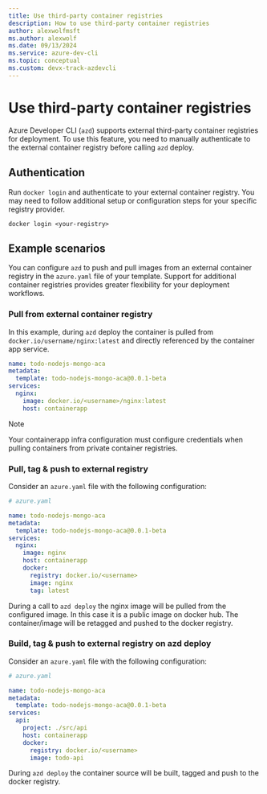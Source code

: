 ```yaml
---
title: Use third-party container registries
description: How to use third-party container registries
author: alexwolfmsft
ms.author: alexwolf
ms.date: 09/13/2024
ms.service: azure-dev-cli
ms.topic: conceptual
ms.custom: devx-track-azdevcli
---
```


# Use third-party container registries

Azure Developer CLI (`azd`) supports external third-party container registries for deployment. To use this feature, you need to manually authenticate to the external container registry before calling `azd` deploy.

## Authentication

Run `docker login` and authenticate to your external container registry. You may need to follow additional setup or configuration steps for your specific registry provider.

```azdeveloper
docker login <your-registry>
```

## Example scenarios

You can configure `azd` to push and pull images from an external container registry in the `azure.yaml` file of your template. Support for additional container registries provides greater flexibility for your deployment workflows.

### Pull from external container registry

In this example, during `azd` deploy the container is pulled from `docker.io/username/nginx:latest` and directly referenced by the container app service.

```yml
name: todo-nodejs-mongo-aca
metadata:
  template: todo-nodejs-mongo-aca@0.0.1-beta
services:
  nginx:
    image: docker.io/<username>/nginx:latest
    host: containerapp
```

> [!NOTE]
> Your containerapp infra configuration must configure credentials when pulling containers from private container registries.

### Pull, tag & push to external registry

Consider an `azure.yaml` file with the following configuration:

```yml
# azure.yaml

name: todo-nodejs-mongo-aca
metadata:
  template: todo-nodejs-mongo-aca@0.0.1-beta
services:
  nginx:
    image: nginx
    host: containerapp
    docker:
      registry: docker.io/<username>
      image: nginx
      tag: latest   
```

During a call to `azd deploy` the nginx image will be pulled from the configured image. In this case it is a public image on docker hub. The container/image will be retagged and pushed to the docker registry.

### Build, tag & push to external registry on azd deploy

Consider an `azure.yaml` file with the following configuration:

```yml
# azure.yaml

name: todo-nodejs-mongo-aca
metadata:
  template: todo-nodejs-mongo-aca@0.0.1-beta
services:
  api:
    project: ./src/api
    host: containerapp
    docker:
      registry: docker.io/<username>
      image: todo-api
```

During `azd deploy` the container source will be built, tagged and push to the docker registry.
